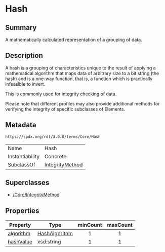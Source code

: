 <!-- Automatically generated by spec-parser v2.1.0 on 2024-06-17T15:44:58.460830+00:00 -->
<!-- SPDX-License-Identifier: Community-Spec-1.0 -->

# Hash

## Summary

A mathematically calculated representation of a grouping of data.


## Description

A hash is a grouping of characteristics unique to the result
of applying a mathematical algorithm
that maps data of arbitrary size to a bit string (the hash)
and is a one-way function, that is,
a function which is practically infeasible to invert.

This is commonly used for integrity checking of data.

Please note that different profiles may also provide additional methods for verifying the integrity of specific subclasses of Elements.


## Metadata

`https://spdx.org/rdf/3.0.0/terms/Core/Hash`


| | |
|---|---|
| Name | Hash |
| Instantiability | Concrete |
| SubclassOf | [IntegrityMethod](../Classes/IntegrityMethod.md) |


## Superclasses

* [/Core/IntegrityMethod](../../Core/Classes/IntegrityMethod.md)




## Properties

| Property | Type | minCount | maxCount |
|---|---|:---:|:---:|
| [algorithm](../Properties/algorithm.md) | [HashAlgorithm](../Vocabularies/HashAlgorithm.md) | 1 | 1 |
| [hashValue](../Properties/hashValue.md) | xsd:string | 1 | 1 |


